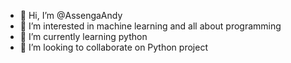 - 👋 Hi, I’m @AssengaAndy
- 👀 I’m interested in machine learning and all about programming 
- 🌱 I’m currently learning python
- 💞️ I’m looking to collaborate on Python project


<!---
AssengaAndy/AssengaAndy is a ✨ special ✨ repository because its `README.md` (this file) appears on your GitHub profile.
You can click the Preview link to take a look at your changes.
--->
